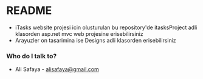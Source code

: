 # README #

* iTasks website projesi icin olusturulan bu repository'de itasksProject adli klasorden asp.net mvc web projesine erisebilirsiniz 
* Arayuzler on tasarimina ise Designs adli klasorden erisebilirsiniz

### Who do I talk to? ###

* Ali Safaya - alisafaya@gmail.com